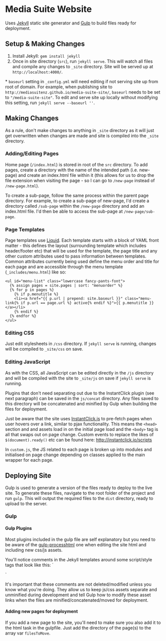 # Media Suite Website

Uses [Jekyll](https://jekyllrb.com/) static site generator and [Gulp](http://gulpjs.com/) to build files ready for deployment.

## Setup & Making Changes

1. Install Jekyll: `gem install jekyll`
2. Once in site directory (`src`), run `jekyll serve`. This will watch all files and compile any changes to `_site` directory. Site will be served up at `http://localhost:4000/`.

\* `baseurl` setting in `_config.yml` will need editing if not serving site up from root of domain. For example, when publishing site to `http://mediasuitenz.github.io/media-suite-site/`, `baseurl` needs to be set to `"/media-suite-site"`. To edit and serve site up locally without modifying this setting, run `jekyll serve --baseurl ''`.

## Making Changes

As a rule, don't make changes to anything in `_site` directory as it will just get overwritten when changes are made and site is compiled into the `_site` directory.

### Adding/Editing Pages

Home page (`/index.html`) is stored in root of the `src` directory. To add pages, create a directory with the name of the intended path (i.e. new-page) and create an index.html file within it (this allows for us to drop the file extension when visiting the page - so I can go to `/new-page` instead of `/new-page.html`).

To create a sub-page, follow the same process within the parent page directory. For example, to create a sub-page of new-page, I'd create a directory called `/sub-page` within the `/new-page` directory and add an index.html file. I'd then be able to access the sub-page at `/new-page/sub-page`.

### Page Templates

Page templates use [Liquid](http://liquidmarkup.org/). Each template starts with a block of YAML front matter - this defines the layout (surrounding template which includes header/footer etc) that will be used for the template, the page title and any other custom attributes used to pass information between templates. Common attributes currently being used define the menu order and title for each page and are accessible through the menu template (`_includes/menu.html`) like so:
```
<ul id="menu-list" class="lowercase fancy-pants-font">
  {% assign pages = site.pages | sort: "menuorder" %}
  {% for p in pages %}
    {% if p.menutitle %}
    <li><a href="{{ p.url | prepend: site.baseurl }}" class="menu-link{% if p.url == page.url %} active{% endif %}">{{ p.menutitle }}</a></li>
    {% endif %}
  {% endfor %}
</ul>
```

### Editing CSS

Just edit stylesheets in `/css` directory. If `jekyll serve` is running, changes will be compiled to `_site/css` on save.

### Editing JavaScript

As with the CSS, all JavaScript can be edited directly in the `/js` directory and will be compiled with the site to  `_site/js` on save if `jekyll serve` is running.

Plugins that don't need separating out due to the InstantClick plugin (see next paragraph) can be saved in the `js/concat` directory. Any files saved to this directory will be concatenated and minified by Gulp when building the files for deployment.

Just be aware that the site uses [InstantClick.js](http://instantclick.io/) to pre-fetch pages when user hovers over a link, similar to pjax functionality. This means the `<head>` section and and assets load in on the initial page load and the `<body>` tag is all that swaps out on page change. Custom events to replace the likes of `$(document).ready()` etc can be found here: http://instantclick.io/scripts

In `custom.js`, the JS related to each page is broken up into modules and initialised on page change depending on classes applied to the main wrapper for each page.

## Deploying Site

Gulp is used to generate a version of the files ready to deploy to the live site. To generate these files, navigate to the root folder of the project and run `gulp`. This will output the required files to the `dist` directory, ready to upload to the server.

### Gulp

#### Gulp Plugins

Most plugins included in the gulp file are self explanatory but you need to be aware of the [gulp-processhtml](https://github.com/Wildhoney/gulp-processhtml) one when editing the site html and including new css/js assets.

You'll notice comments in the Jekyll templates around some script/style tags that look like this:
`<!-- build:remove -->
<link rel="stylesheet" href="{{ "/css/normalize.min.css" | prepend: site.baseurl }}">
<!-- /build -->`

It's important that these comments are not deleted/modified unless you know what you're doing. They allow us to keep js/css assets separate and unminified during development and tell Gulp how to modify these asset links when the files are minified/concatenated/moved for deployment.

#### Adding new pages for deployment

If you add a new page to the site, you'll need to make sure you also add it to the html task in the gulpfile. Just add the directory of the page(s) to the array var `filesToMove`.
